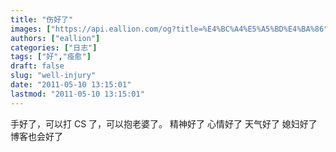 ```yaml
---
title: "伤好了"
images: ["https://api.eallion.com/og?title=%E4%BC%A4%E5%A5%BD%E4%BA%86"]
authors: ["eallion"]
categories: ["日志"]
tags: ["好","痊愈"]
draft: false
slug: "well-injury"
date: "2011-05-10 13:15:01"
lastmod: "2011-05-10 13:15:01"
---
```


手好了，可以打 CS 了，可以抱老婆了。
精神好了
心情好了
天气好了
媳妇好了
博客也会好了
